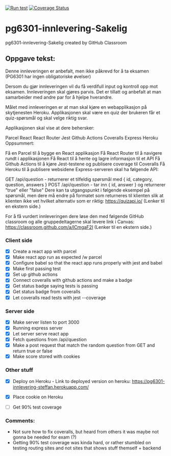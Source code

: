 [![Run test](https://github.com/kristiania-pg6301-2022/pg6301-innlevering-Sakelig/actions/workflows/test.yml/badge.svg)](https://github.com/kristiania-pg6301-2022/pg6301-innlevering-Sakelig/actions/workflows/test.yml) [![Coverage Status](https://coveralls.io/repos/github/kristiania-pg6301-2022/pg6301-innlevering-Sakelig/badge.svg?branch=main&kill_cache=1)](https://coveralls.io/github/kristiania-pg6301-2022/pg6301-innlevering-Sakelig?branch=main)

# pg6301-innlevering-Sakelig
pg6301-innlevering-Sakelig created by GitHub Classroom

## Oppgave tekst:

Denne innleveringen er anbefalt, men ikke påkrevd for å ta eksamen (PG6301 har ingen obligatoriske øvelser)

Dersom du gjør innleveringen vil du få verdifull input og kontroll opp mot eksamen. Innleveringen skal gjøres parvis. Det er tillatt og anbefalt at man samarbeider med andre par for å hjelpe hverandre.

Målet med innleveringen er at man skal kjøre en webapplikasjon på skytjenesten Heroku. Applikasjonen skal være en quiz der brukeren får et quiz-spørsmål og skal velge riktig svar.

Applikasjonen skal vise at dere behersker:

Parcel
React
React Router
Jest
Github Actions
Coveralls
Express
Heroku
Oppsummert:

Få en Parcel til å bygge en React applikasjon
Få React Router til å navigere rundt i applikasjonen
Få React til å hente og lagre informasjon til et API
Få Github Actions til å kjøre Jest-testene og publisere coverage til Coveralls
Få Heroku til å publisere websidene
Express-serveren skal ha følgende API:

GET /api/question - returnerer et tilfeldig spørsmål med { id, category, question, answers }
POST /api/question - tar inn { id, answer } og returnerer "true" eller "false"
Dere kan ta utgangspunkt i følgende eksempel på spørsmål, men dere må endre på formatet som returneres til klienten slik at klienten ikke vet hvilket alternativ som er riktig: https://quizapi.io/ (Lenker til en ekstern side.)

For å få vurdert innleveringen dere løse den med følgende GitHub classroom og alle gruppedeltagerne skal levere link i Canvas: https://classroom.github.com/a/lCmgaF2I (Lenker til en ekstern side.)


 ### Client side
 * [x] Create a react app with parcel
 * [x] Make react app run as expected /w parcel
 * [x] Configure babel so that the react app runs properly with jest and babel
 * [x] Make first passing test
 * [x] Set up github actions
 * [x] Connect coveralls with github actions and make a badge
 * [x] Get status badge saying tests is passing
 * [x] Get status badge from coveralls
 * [x] Let coveralls read tests with jest --coverage

### Server side
 * [x] Make server listen to port 3000
 * [x] Running express server
 * [x] Let server serve react app
 * [x] Fetch questions from /api/question
 * [x] Make a post request that match the random question from GET and 
   return true or false
 * [x] Make score stored with cookies

### Other stuff

* [x] Deploy on Heroku - Link to deployed version on heroku: https://pg6301-innlevering-steffan.herokuapp.com/
* [x] Place cookie on Heroku
* [ ] Get 90% test coverage


### Comments:

- Not sure how to fix coveralls, but heard from others it was maybe not gonna be needed for exam (?)
- Getting 90% test coverage was kinda hard, or rather stumbled on testing routing sites and not sites that shows stuff themself + backend

